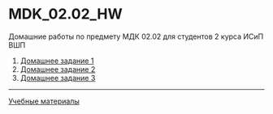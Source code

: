 # MDK_02.02_HW
Домашние работы по предмету МДК 02.02 для студентов 2 курса ИСиП ВШП

1. [Домашнее задание 1](MDK_02.02_HW/tree/main/HW-1#mdk_0202_hw-1)
1. [Домашнее задание 2](MDK_02.02_HW/tree/main/HW-2#mdk_0202_hw-2)
1. [Домашнее задание 3](https:#)

***

[Учебные материалы](MDK_02.02_HW\Materials)
